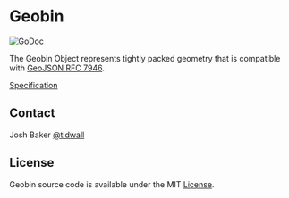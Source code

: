 # Geobin
<a href="https://godoc.org/github.com/tidwall/geobin"><img src="https://img.shields.io/badge/api-reference-blue.svg?style=flat-square" alt="GoDoc"></a>

The Geobin Object represents tightly packed geometry that is compatible with [GeoJSON RFC 7946](https://tools.ietf.org/html/rfc7946).

[Specification](SPEC.md)

## Contact

Josh Baker [@tidwall](http://twitter.com/tidwall)

## License

Geobin source code is available under the MIT [License](/LICENSE).
